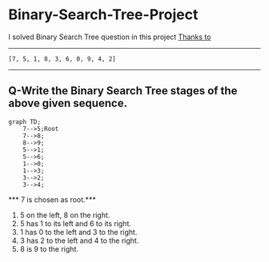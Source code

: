 # Binary-Search-Tree-Project
I solved Binary Search Tree question in this project [Thanks to](https://patika.dev)

---

`[7, 5, 1, 8, 3, 6, 0, 9, 4, 2]`

---

## Q-Write the Binary Search Tree stages of the above given sequence.

```mermaid
graph TD;
    7-->5;Root            
    7-->8;
    8-->9;
    5-->1;
    5-->6;
    1-->0;
    1-->3;
    3-->2;
    3-->4;
```


*** 7 is chosen as root.***
 
1) 5 on the left, 8 on the right.
2) 5 has 1 to its left and 6 to its right.
3) 1 has 0 to the left and 3 to the right.
4) 3 has 2 to the left and 4 to the right.
5) 8 is 9 to the right.

